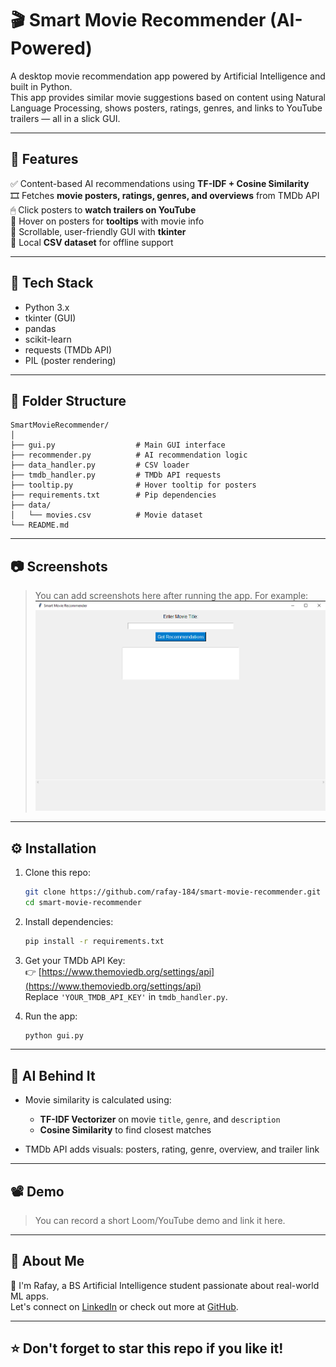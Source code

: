 # 🎬 Smart Movie Recommender (AI-Powered)

A desktop movie recommendation app powered by Artificial Intelligence and built in Python.  
This app provides similar movie suggestions based on content using Natural Language Processing, shows posters, ratings, genres, and links to YouTube trailers — all in a slick GUI.

---

## 🚀 Features

✅ Content-based AI recommendations using **TF-IDF + Cosine Similarity**  
🎞 Fetches **movie posters, ratings, genres, and overviews** from TMDb API  
🖱 Click posters to **watch trailers on YouTube**  
💬 Hover on posters for **tooltips** with movie info  
📜 Scrollable, user-friendly GUI with **tkinter**  
📁 Local **CSV dataset** for offline support  

---

## 🧠 Tech Stack

- Python 3.x  
- tkinter (GUI)  
- pandas  
- scikit-learn  
- requests (TMDb API)  
- PIL (poster rendering)  

---

## 📂 Folder Structure

```
SmartMovieRecommender/
│
├── gui.py                  # Main GUI interface
├── recommender.py          # AI recommendation logic
├── data_handler.py         # CSV loader
├── tmdb_handler.py         # TMDb API requests
├── tooltip.py              # Hover tooltip for posters
├── requirements.txt        # Pip dependencies
├── data/
│   └── movies.csv          # Movie dataset
└── README.md
```

---

## 📷 Screenshots

> You can add screenshots here after running the app. For example:
> ![screenshot](screenshots/home_gui.png)

---

## ⚙️ Installation

1. Clone this repo:
   ```bash
   git clone https://github.com/rafay-184/smart-movie-recommender.git
   cd smart-movie-recommender
   ```

2. Install dependencies:
   ```bash
   pip install -r requirements.txt
   ```

3. Get your TMDb API Key:  
   👉 [https://www.themoviedb.org/settings/api](https://www.themoviedb.org/settings/api)  
   Replace `'YOUR_TMDB_API_KEY'` in `tmdb_handler.py`.

4. Run the app:
   ```bash
   python gui.py
   ```

---

## 🤖 AI Behind It

- Movie similarity is calculated using:
  - **TF-IDF Vectorizer** on movie `title`, `genre`, and `description`
  - **Cosine Similarity** to find closest matches

- TMDb API adds visuals: posters, rating, genre, overview, and trailer link

---

## 📽️ Demo

> You can record a short Loom/YouTube demo and link it here.

---

## 🙋 About Me

👋 I'm Rafay, a BS Artificial Intelligence student passionate about real-world ML apps.  
Let's connect on [LinkedIn](https://linkedin.com/in/your-link) or check out more at [GitHub](https://github.com/rafay-184).

---

## ⭐ Don't forget to star this repo if you like it!
